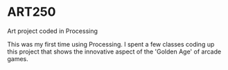 # ART250
Art project coded in Processing

This was my first time using Processing. I spent a few classes coding up this project that shows the innovative aspect of the 'Golden Age' of arcade games.
